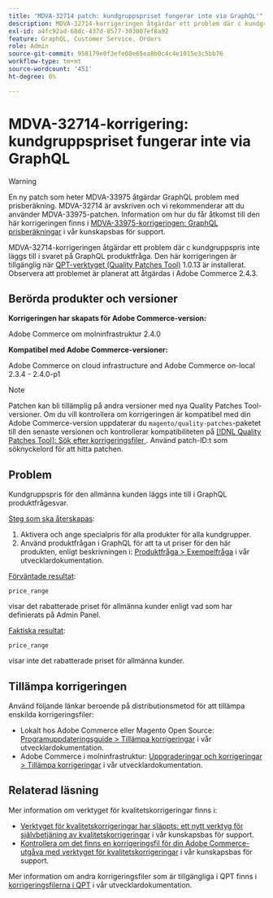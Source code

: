 ```yaml
---
title: "MDVA-32714 patch: kundgruppspriset fungerar inte via GraphQL'"
description: MDVA-32714-korrigeringen åtgärdar ett problem där с kundgruppspris inte läggs till i svaret på GraphQL produktfråga. Den här korrigeringen är tillgänglig när QPT (Quality Patches Tool) 1.0.13 är installerat. Observera att problemet är planerat att åtgärdas i Adobe Commerce 2.4.3.
exl-id: a4fc92ad-68dc-437d-8577-303007ef8a92
feature: GraphQL, Customer Service, Orders
role: Admin
source-git-commit: 958179e0f3efe08e65ea8b0c4c4e1015e3c5bb76
workflow-type: tm+mt
source-wordcount: '451'
ht-degree: 0%

---
```


# MDVA-32714-korrigering: kundgruppspriset fungerar inte via GraphQL

>[!WARNING]
>
>En ny patch som heter MDVA-33975 åtgärdar GraphQL problem med prisberäkning. MDVA-32714 är avskriven och vi rekommenderar att du använder MDVA-33975-patchen. Information om hur du får åtkomst till den här korrigeringen finns i [MDVA-33975-korrigeringen: GraphQL prisberäkningar](https://experienceleague.adobe.com/docs/commerce-knowledge-base/kb/support-tools/patches/mdva-33975-magento-patch-graphql-price-calculations.html) i vår kunskapsbas för support.

MDVA-32714-korrigeringen åtgärdar ett problem där с kundgruppspris inte läggs till i svaret på GraphQL produktfråga. Den här korrigeringen är tillgänglig när [QPT-verktyget (Quality Patches Tool)](https://devdocs.magento.com/guides/v2.4/comp-mgr/patching.html#mqp) 1.0.13 är installerat. Observera att problemet är planerat att åtgärdas i Adobe Commerce 2.4.3.

## Berörda produkter och versioner

**Korrigeringen har skapats för Adobe Commerce-version:**

Adobe Commerce om molninfrastruktur 2.4.0

**Kompatibel med Adobe Commerce-versioner:**

Adobe Commerce on cloud infrastructure and Adobe Commerce on-local 2.3.4 - 2.4.0-p1

>[!NOTE]
>
>Patchen kan bli tillämplig på andra versioner med nya Quality Patches Tool-versioner. Om du vill kontrollera om korrigeringen är kompatibel med din Adobe Commerce-version uppdaterar du `magento/quality-patches`-paketet till den senaste versionen och kontrollerar kompatibiliteten på [[!DNL Quality Patches Tool]: Sök efter korrigeringsfiler ](https://devdocs.magento.com/quality-patches/tool.html#patch-grid). Använd patch-ID:t som söknyckelord för att hitta patchen.

## Problem

Kundgruppspris för den allmänna kunden läggs inte till i GraphQL produktfrågesvar.

<u>Steg som ska återskapas</u>:

1. Aktivera och ange specialpris för alla produkter för alla kundgrupper.
1. Använd produktfrågan i GraphQL för att ta ut priser för den här produkten, enligt beskrivningen i: [Produktfråga > Exempelfråga](https://devdocs.magento.com/guides/v2.4/graphql/queries/products.html#sample-queries) i vår utvecklardokumentation.

<u>Förväntade resultat</u>:

```api
price_range
```

visar det rabatterade priset för allmänna kunder enligt vad som har definierats på Admin Panel.

<u>Faktiska resultat</u>:

```api
price_range
```

visar inte det rabatterade priset för allmänna kunder.

## Tillämpa korrigeringen

Använd följande länkar beroende på distributionsmetod för att tillämpa enskilda korrigeringsfiler:

* Lokalt hos Adobe Commerce eller Magento Open Source: [Programuppdateringsguide > Tillämpa korrigeringar](https://devdocs.magento.com/guides/v2.4/comp-mgr/patching/mqp.html) i vår utvecklardokumentation.
* Adobe Commerce i molninfrastruktur: [Uppgraderingar och korrigeringar > Tillämpa korrigeringar](https://devdocs.magento.com/cloud/project/project-patch.html) i vår utvecklardokumentation.

## Relaterad läsning

Mer information om verktyget för kvalitetskorrigeringar finns i:

* [Verktyget för kvalitetskorrigeringar har släppts: ett nytt verktyg för självbetjäning av kvalitetskorrigeringar](/help/announcements/adobe-commerce-announcements/magento-quality-patches-released-new-tool-to-self-serve-quality-patches.md) i vår kunskapsbas för support.
* [Kontrollera om det finns en korrigeringsfil för din Adobe Commerce-utgåva med verktyget för kvalitetskorrigeringar](/help/support-tools/patches-available-in-qpt-tool/check-patch-for-magento-issue-with-magento-quality-patches.md) i vår kunskapsbas för support.

Mer information om andra korrigeringsfiler som är tillgängliga i QPT finns i [korrigeringsfilerna i QPT](https://devdocs.magento.com/quality-patches/tool.html#patch-grid) i vår utvecklardokumentation.
